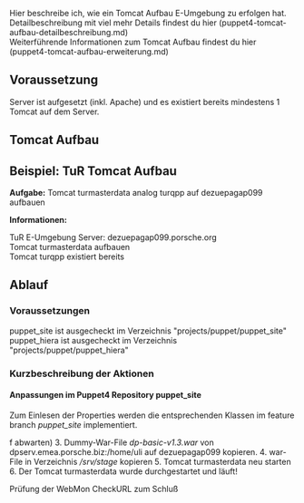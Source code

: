 <!--
.. title: TuR: Tomcat Aufbau
.. date: 2018-11-19 09:00:00
.. tags: tur, puppet4
.. category: TuR
.. link:
.. description:
.. type: text
.. author: Judith Platzer
-->

<!--
TuR: Tomcat Aufbau
==================
-->

<div id="toc" />

Hier beschreibe ich, wie ein Tomcat Aufbau E-Umgebung zu erfolgen hat.     
Detailbeschreibung mit viel mehr Details findest du [hier (puppet4-tomcat-aufbau-detailbeschreibung.md)](puppet4-tomcat-aufbau-detailbeschreibung.md)  
Weiterführende Informationen zum Tomcat Aufbau findest du [hier (puppet4-tomcat-aufbau-erweiterung.md)](puppet4-tomcat-aufbau-erweiterung.md)

<!-- TEASER_END -->

Voraussetzung
--------------

Server ist aufgesetzt (inkl. Apache) und 
es existiert bereits mindestens 1 Tomcat auf dem Server.


Tomcat Aufbau
-------------

## Beispiel: TuR Tomcat Aufbau

**Aufgabe:** Tomcat turmasterdata analog turqpp auf dezuepagap099 aufbauen

**Informationen:**  
* TuR E-Umgebung Server: dezuepagap099.porsche.org
* Tomcat turmasterdata aufbauen
* Tomcat turqpp existiert bereits   

## Ablauf

### Voraussetzungen

* puppet_site ist ausgecheckt im Verzeichnis "projects/puppet/puppet_site"
* puppet_hiera ist ausgecheckt im Verzeichnis "projects/puppet/puppet_hiera"


### Kurzbeschreibung der Aktionen


#### Anpassungen im Puppet4 Repository puppet_site   

Zum Einlesen der Properties werden die entsprechenden Klassen im feature branch *puppet_site*
implementiert.    

f abwarten)
3. Dummy-War-File *dp-basic-v1.3.war* von dpserv.emea.porsche.biz:/home/uli auf dezuepagap099 kopieren.
4. war-File in Verzeichnis */srv/stage* kopieren 
5. Tomcat turmasterdata neu starten  
6. Der Tomcat turmasterdata wurde durchgestartet und läuft!        

Prüfung der WebMon CheckURL zum Schluß
